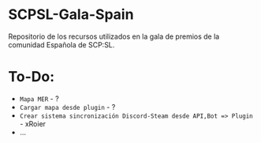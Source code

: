 # SCPSL-Gala-Spain
Repositorio de los recursos utilizados en la gala de premios de la comunidad Española de SCP:SL.

# To-Do:
- ``Mapa MER`` - ?
- ``Cargar mapa desde plugin`` - ?
- ``Crear sistema sincronización Discord-Steam desde API,Bot => Plugin`` - xRoier
- ...
